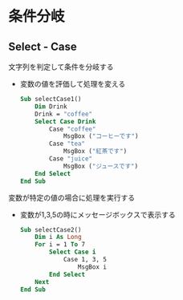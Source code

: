 # 条件分岐

## Select - Case

文字列を判定して条件を分岐する

* 変数の値を評価して処理を変える

  ```vb
  Sub selectCase1()
      Dim Drink
      Drink = "coffee"
      Select Case Drink
          Case "coffee"
              MsgBox ("コーヒーです")
          Case "tea"
              MsgBox ("紅茶です")
          Case "juice"
              MsgBox ("ジュースです")
      End Select
  End Sub
  ```

変数が特定の値の場合に処理を実行する

* 変数が1,3,5の時にメッセージボックスで表示する

  ```vb
  Sub selectCase2()
      Dim i As Long
      For i = 1 To 7
          Select Case i
              Case 1, 3, 5
                  MsgBox i
          End Select
      Next
  End Sub
  ```
